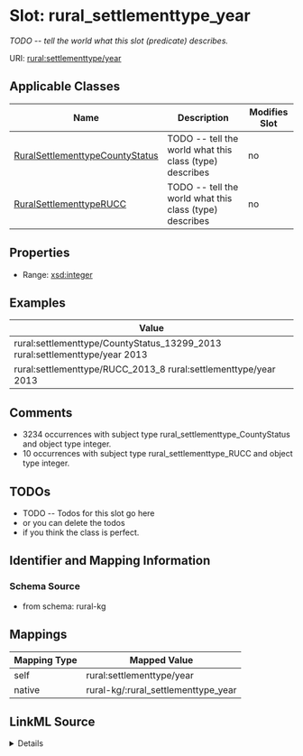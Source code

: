 

# Slot: rural_settlementtype_year


_TODO -- tell the world what this slot (predicate) describes._





URI: [rural:settlementtype/year](http://sail.ua.edu/ruralkg/settlementtype/year)



<!-- no inheritance hierarchy -->





## Applicable Classes

| Name | Description | Modifies Slot |
| --- | --- | --- |
| [RuralSettlementtypeCountyStatus](../classes/RuralSettlementtypeCountyStatus.md) | TODO -- tell the world what this class (type) describes |  no  |
| [RuralSettlementtypeRUCC](../classes/RuralSettlementtypeRUCC.md) | TODO -- tell the world what this class (type) describes |  no  |







## Properties

* Range: [xsd:integer](http://www.w3.org/2001/XMLSchema#integer)






## Examples

| Value |
| --- |
| rural:settlementtype/CountyStatus_13299_2013 rural:settlementtype/year 2013 |
| rural:settlementtype/RUCC_2013_8 rural:settlementtype/year 2013 |

## Comments

* 3234 occurrences with subject type rural_settlementtype_CountyStatus and object type integer.
* 10 occurrences with subject type rural_settlementtype_RUCC and object type integer.

## TODOs

* TODO -- Todos for this slot go here
* or you can delete the todos
* if you think the class is perfect.

## Identifier and Mapping Information







### Schema Source


* from schema: rural-kg




## Mappings

| Mapping Type | Mapped Value |
| ---  | ---  |
| self | rural:settlementtype/year |
| native | rural-kg/:rural_settlementtype_year |




## LinkML Source

<details>
```yaml
name: rural_settlementtype_year
description: TODO -- tell the world what this slot (predicate) describes.
todos:
- TODO -- Todos for this slot go here
- or you can delete the todos
- if you think the class is perfect.
comments:
- 3234 occurrences with subject type rural_settlementtype_CountyStatus and object
  type integer.
- 10 occurrences with subject type rural_settlementtype_RUCC and object type integer.
examples:
- value: rural:settlementtype/CountyStatus_13299_2013 rural:settlementtype/year 2013
- value: rural:settlementtype/RUCC_2013_8 rural:settlementtype/year 2013
from_schema: rural-kg
rank: 1000
slot_uri: rural:settlementtype/year
alias: rural_settlementtype_year
domain_of:
- rural_settlementtype_CountyStatus
- rural_settlementtype_RUCC
range: integer

```
</details>